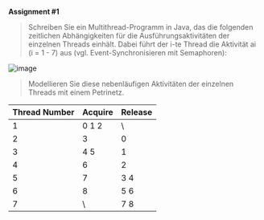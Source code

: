 **Assignment #1**

> Schreiben Sie ein Multithread-Programm in Java, das die folgenden zeitlichen
> Abhängigkeiten für die Ausführungsaktivitäten der einzelnen Threads einhält.
> Dabei führt der i-te Thread die Aktivität ai (i = 1 - 7) aus (vgl. Event-Synchronisieren mit Semaphoren):
> 
![image](https://raw.githubusercontent.com/Johnmalc/Homeworks5/master/pictures/Assignment1.png)
> 
> Modellieren Sie diese nebenläufigen Aktivitäten der einzelnen Threads mit einem
> Petrinetz.



| Thread Number	| Acquire 	| Release 
|------------|-------|---------
| 1				|	0 1 2 	| \
| 2				|   3	 	| 0 	
| 3				|	4 5	   	| 1  	
| 4				|   6		| 2  	
| 5				|   7		| 3 4
| 6				|   8		| 5 6
| 7				|   \		| 7 8



